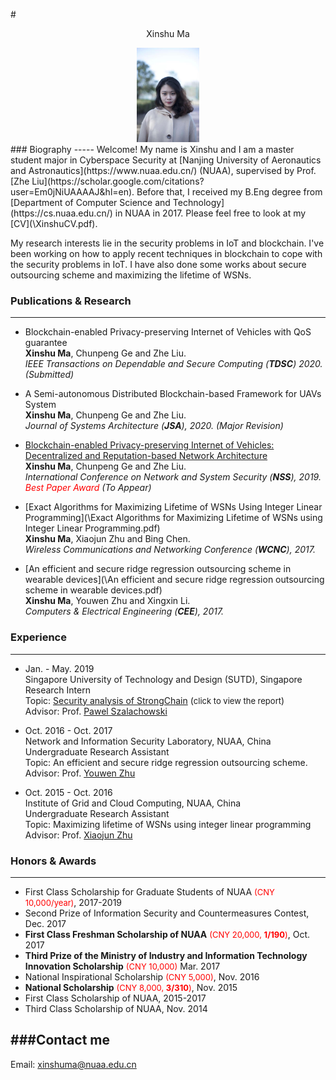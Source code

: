 #<center> Xinshu Ma </center>
 <center>
 <img src="xinshu.jpeg"  width=20% height=20% />
 </center>
### Biography
-----
Welcome! My name is Xinshu and I am a master student major in Cyberspace Security at [Nanjing University of Aeronautics and Astronautics](https://www.nuaa.edu.cn/) (NUAA), supervised by Prof. [Zhe Liu](https://scholar.google.com/citations?user=Em0jNiUAAAAJ&hl=en). Before that, I received my B.Eng degree from [Department of Computer Science and Technology](https://cs.nuaa.edu.cn/) in NUAA in 2017. Please feel free to look at my [CV](\XinshuCV.pdf).

My research interests lie in the security problems in IoT and blockchain. I've been working on how to apply recent techniques in blockchain to cope with the security problems in IoT. I have also done some works about secure outsourcing scheme and maximizing the lifetime of WSNs.


### Publications & Research
------
- Blockchain-enabled Privacy-preserving Internet of Vehicles with QoS guarantee  
**Xinshu Ma**, Chunpeng Ge and Zhe Liu.  
*IEEE Transactions on Dependable and Secure Computing (**TDSC**) 2020. (Submitted)*

- A Semi-autonomous Distributed Blockchain-based Framework for UAVs System  
**Xinshu Ma**, Chunpeng Ge and Zhe Liu.  
*Journal of Systems Architecture (**JSA**), 2020. (Major Revision)*

- [Blockchain-enabled Privacy-preserving Internet of Vehicles: Decentralized and Reputation-based Network Architecture](\NSSpaper.pdf)  
**Xinshu Ma**, Chunpeng Ge and Zhe Liu.  
*International Conference on Network and System Security (**NSS**), 2019. <font color=red>Best Paper Award</font> (To Appear)*    

- [Exact Algorithms for Maximizing Lifetime of WSNs Using Integer Linear Programming](\Exact Algorithms for Maximizing Lifetime of WSNs using Integer Linear Programming.pdf)  
**Xinshu Ma**, Xiaojun Zhu and Bing Chen.  
*Wireless Communications and Networking Conference (**WCNC**), 2017.*

- [An efficient and secure ridge regression outsourcing scheme in wearable devices](\An efficient and secure ridge regression outsourcing scheme in wearable devices.pdf)   
**Xinshu Ma**, Youwen Zhu and Xingxin Li.  
*Computers & Electrical Engineering (**CEE**), 2017.*



### Experience
---
- Jan. - May. 2019  
Singapore University of Technology and Design (SUTD), Singapore  
Research Intern  
Topic:  [Security analysis of StrongChain](\OptimalSelfishMiningPolicyReport.pdf) (<font size=2>click to view the report</font>)  
Advisor: Prof. [Pawel Szalachowski](https://pszal.github.io/)

- Oct. 2016 - Oct. 2017  
Network and Information Security Laboratory, NUAA, China  
Undergraduate Research Assistant  
Topic:  An efficient and secure ridge regression outsourcing scheme.   
Advisor: Prof. [Youwen Zhu](http://zhuyw.cn/en.htm)

- Oct. 2015 - Oct. 2016  
Institute of Grid and Cloud Computing, NUAA, China  
Undergraduate Research Assistant  
Topic:  Maximizing lifetime of WSNs using integer linear programming  
Advisor: Prof. [Xiaojun Zhu](http://www.xzhu.info/)

### Honors & Awards
---
-  First Class Scholarship for Graduate Students of NUAA <font color=red size=2>(CNY 10,000/year)</font>, 2017-2019
-  Second Prize of Information Security and Countermeasures Contest, Dec. 2017
-  **First Class Freshman Scholarship of NUAA** <font color=red size=2>(CNY 20,000, **1/190**)</font>, Oct. 2017
-  **Third Prize of the Ministry of Industry and Information Technology Innovation Scholarship** <font color=red size=2>(CNY 10,000)</font> Mar. 2017
- National Inspirational Scholarship <font color=red size=2>(CNY 5,000)</font>, Nov. 2016
-  **National Scholarship** <font color=red size=2>(CNY 8,000, **3/310**)</font>, Nov. 2015
-  First Class Scholarship of NUAA, 2015-2017
-  Third Class Scholarship of NUAA, Nov. 2014



###Contact me
----
Email: xinshuma@nuaa.edu.cn   
